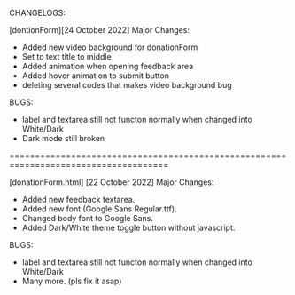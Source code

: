 CHANGELOGS:


[dontionForm][24 October 2022]
Major Changes:

- Added new video background for donationForm
- Set to text title to middle
- Added animation when opening feedback area
- Added hover animation to submit button
- deleting several codes that makes video background bug

BUGS:
- label and textarea still not functon normally when changed into White/Dark
- Dark mode still broken

=====================================================================================

[donationForm.html] [22 October 2022]
Major Changes:

- Added new feedback textarea.
- Added new font (Google Sans Regular.ttf). 
- Changed body font to Google Sans.
- Added Dark/White theme toggle button without javascript.

BUGS: 
- label and textarea still not functon normally when changed into White/Dark
- Many more. (pls fix it asap)